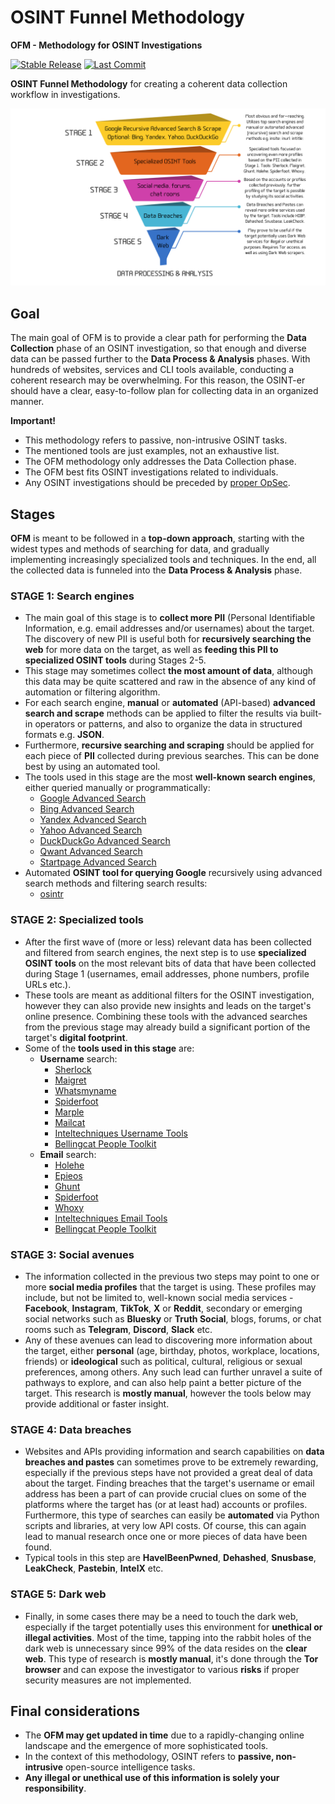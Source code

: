 # OSINT Funnel Methodology
**OFM - Methodology for OSINT Investigations**

[![Stable Release](https://img.shields.io/badge/version-1.0.0-blue.svg)](https://github.com/0SINTr/ofm/releases/tag/v1.0.0)
[![Last Commit](https://img.shields.io/github/last-commit/0SINTr/ofm)](https://github.com/0SINTr/ofm/commits/main)

**OSINT Funnel Methodology** for creating a coherent data collection workflow in investigations.

![ofm_2024](img/ofm.png)

## Goal
The main goal of OFM is to provide a clear path for performing the **Data Collection** phase of an OSINT investigation, so that enough and diverse data can be passed further to the **Data Process & Analysis** phases. With hundreds of websites, services and CLI tools available, conducting a coherent research may be overwhelming. For this reason, the OSINT-er should have a clear, easy-to-follow plan for collecting data in an organized manner.

**Important!**
- This methodology refers to passive, non-intrusive OSINT tasks.
- The mentioned tools are just examples, not an exhaustive list.
- The OFM methodology only addresses the Data Collection phase.
- The OFM best fits OSINT investigations related to individuals.
- Any OSINT investigations should be preceded by [proper OpSec](https://github.com/0SINTr/ooo).

## Stages
**OFM** is meant to be followed in a **top-down approach**, starting with the widest types and methods of searching for data, and gradually implementing increasingly specialized tools and techniques. In the end, all the collected data is funneled into the **Data Process & Analysis** phase.

### STAGE 1: Search engines
- The main goal of this stage is to **collect more PII** (Personal Identifiable Information, e.g. email addresses and/or usernames) about the target. The discovery of new PII is useful both for **recursively searching the web** for more data on the target, as well as **feeding this PII to specialized OSINT tools** during Stages 2-5.
- This stage may sometimes collect **the most amount of data**, although this data may be quite scattered and raw in the absence of any kind of automation or filtering algorithm.
- For each search engine, **manual** or **automated** (API-based) **advanced search and scrape** methods can be applied to filter the results via built-in operators or patterns, and also to organize the data in structured formats e.g. **JSON**.
- Furthermore, **recursive searching and scraping** should be applied for each piece of **PII** collected during previous searches. This can be done best by using an automated tool.
- The tools used in this stage are the most **well-known search engines**, either queried manually or programmatically:
    - [Google Advanced Search](https://www.google.com/advanced_search)
    - [Bing Advanced Search](https://support.microsoft.com/en-us/topic/advanced-search-keywords-ea595928-5d63-4a0b-9c6b-0b769865e78a)
    - [Yandex Advanced Search](https://yandex.com/support/search/query-language/search-operators.html)
    - [Yahoo Advanced Search](https://search.yahoo.com/web/advanced)
    - [DuckDuckGo Advanced Search](https://duckduckgo.com/duckduckgo-help-pages/results/syntax/)
    - [Qwant Advanced Search](https://help.qwant.com/en/docs/qwant-search/searching/comment-utiliser-les-raccourcis-de-recherche-qwick/)
    - [Startpage Advanced Search](https://support.startpage.com/hc/en-us/articles/4521473758228-Advanced-Search-on-Startpage)
- Automated **OSINT tool for querying Google** recursively using advanced search methods and filtering search results:
    - [osintr](https://github.com/0SINTr/osintr)

### STAGE 2: Specialized tools
- After the first wave of (more or less) relevant data has been collected and filtered from search engines, the next step is to use **specialized OSINT tools** on the most relevant bits of data that have been collected during Stage 1 (usernames, email addresses, phone numbers, profile URLs etc.).
- These tools are meant as additional filters for the OSINT investigation, however they can also provide new insights and leads on the target's online presence. Combining these tools with the advanced searches from the previous stage may already build a significant portion of the target's **digital footprint**.
- Some of the **tools used in this stage** are:
    - **Username** search:
        - [Sherlock](https://github.com/sherlock-project/sherlock)
        - [Maigret](https://github.com/soxoj/maigret)
        - [Whatsmyname](https://whatsmyname.app/)
        - [Spiderfoot](https://github.com/smicallef/spiderfoot)
        - [Marple](https://github.com/soxoj/marple)
        - [Mailcat](https://github.com/sharsil/mailcat)
        - [Inteltechniques Username Tools](https://inteltechniques.com/tools/Username.html)
        - [Bellingcat People Toolkit](https://bellingcat.gitbook.io/toolkit/categories/people)
    - **Email** search:
        - [Holehe](https://github.com/megadose/holehe)
        - [Epieos](https://epieos.com/)
        - [Ghunt](https://github.com/mxrch/GHunt)
        - [Spiderfoot](https://github.com/smicallef/spiderfoot)
        - [Whoxy](https://www.whoxy.com/)
        - [Inteltechniques Email Tools](https://inteltechniques.com/tools/Email.html)
        - [Bellingcat People Toolkit](https://bellingcat.gitbook.io/toolkit/categories/people)

### STAGE 3: Social avenues
- The information collected in the previous two steps may point to one or more **social media profiles** that the target is using. These profiles may include, but not be limited to, well-known social media services - **Facebook**, **Instagram**, **TikTok**, **X** or **Reddit**, secondary or emerging social networks such as **Bluesky** or **Truth Social**, blogs, forums, or chat rooms such as **Telegram**, **Discord**, **Slack** etc.
- Any of these avenues can lead to discovering more information about the target, either **personal** (age, birthday, photos, workplace, locations, friends) or **ideological** such as political, cultural, religious or sexual preferences, among others. Any such lead can further unravel a suite of pathways to explore, and can also help paint a better picture of the target. This research is **mostly manual**, however the tools below may provide additional or faster insight.

### STAGE 4: Data breaches
- Websites and APIs providing information and search capabilities on **data breaches and pastes** can sometimes prove to be extremely rewarding, especially if the previous steps have not provided a great deal of data about the target. Finding breaches that the target's username or email address has been a part of can provide crucial clues on some of the platforms where the target has (or at least had) accounts or profiles. Furthermore, this type of searches can easily be **automated** via Python scripts and libraries, at very low API costs. Of course, this can again lead to manual research once one or more pieces of data have been found.
- Typical tools in this step are **HaveIBeenPwned**, **Dehashed**, **Snusbase**, **LeakCheck**, **Pastebin**, **IntelX** etc.

### STAGE 5: Dark web
- Finally, in some cases there may be a need to touch the dark web, especially if the target potentially uses this environment for **unethical or illegal activities**. Most of the time, tapping into the rabbit holes of the dark web is unnecessary since 99% of the data resides on the **clear web**. This type of research is **mostly manual**, it's done through the **Tor browser** and can expose the investigator to various **risks** if proper security measures are not implemented.

## Final considerations
- The **OFM may get updated in time** due to a rapidly-changing online landscape and the emergence of more sophisticated tools.
- In the context of this methodology, OSINT refers to **passive, non-intrusive** open-source intelligence tasks.
- **Any illegal or unethical use of this information is solely your responsibility**.
